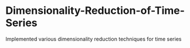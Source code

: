 # Dimensionality-Reduction-of-Time-Series
Implemented various dimensionality reduction techniques for time series 
